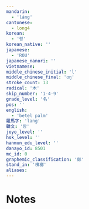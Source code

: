 ```yaml
---
mandarin:
  - 'láng'
cantonese:
  - long4
korean:
  - '랑'
korean_native: ''
japanese:
  - 'ROU'
japanese_nanori: ''
vietnamese:
middle_chinese_initial: 'l'
middle_chinese_final: 'ɑŋ'
stroke_count: 13
radical: '木'
skip_number: '1-4-9'
grade_level: '名'
pos: ''
english:
  - 'betel palm'
羅馬字: 'lang'
韓文: '랑'
joyo_level: ''
hsk_level: ''
hanmun_edu_level: ''
danayo_id: 8501
mc_id: 0
graphemic_classification: '郞'
stand_in: '檳榔'
aliases:
---
```


# Notes
